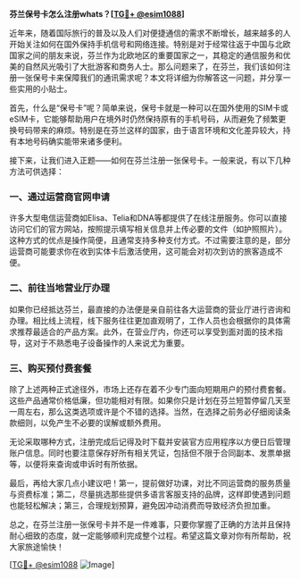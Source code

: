 **芬兰保号卡怎么注册whats？[[TG💪+ @esim1088](https://t.me/s/esim1088)]**

近年来，随着国际旅行的普及以及人们对便捷通信的需求不断增长，越来越多的人开始关注如何在国外保持手机信号和网络连接。特别是对于经常往返于中国与北欧国家之间的朋友来说，芬兰作为北欧地区的重要国家之一，其稳定的通信服务和优美的自然风光吸引了大批游客和商务人士。那么问题来了，在芬兰，我们该如何注册一张保号卡来保障我们的通讯需求呢？本文将详细为你解答这一问题，并分享一些实用的小贴士。

首先，什么是“保号卡”呢？简单来说，保号卡就是一种可以在国外使用的SIM卡或eSIM卡，它能够帮助用户在境外时仍然保持原有的手机号码，从而避免了频繁更换号码带来的麻烦。特别是在芬兰这样的国家，由于语言环境和文化差异较大，持有本地号码确实能带来诸多便利。

接下来，让我们进入正题——如何在芬兰注册一张保号卡。一般来说，有以下几种方法可供选择：

### 一、通过运营商官网申请

许多大型电信运营商如Elisa、Telia和DNA等都提供了在线注册服务。你可以直接访问它们的官方网站，按照提示填写相关信息并上传必要的文件（如护照照片）。这种方式的优点是操作简便，且通常支持多种支付方式。不过需要注意的是，部分运营商可能要求你在收到实体卡后激活使用，这可能会对初次到访的旅客造成不便。

### 二、前往当地营业厅办理

如果你已经抵达芬兰，最直接的办法便是亲自前往各大运营商的营业厅进行咨询和办理。相比线上流程，线下服务往往更加直观明了，工作人员也会根据你的具体需求推荐最适合的产品方案。此外，在营业厅内，你还可以享受到面对面的技术指导，这对于不熟悉电子设备操作的人来说尤为重要。

### 三、购买预付费套餐

除了上述两种正式途径外，市场上还存在着不少专门面向短期用户的预付费套餐。这些产品通常价格低廉，但功能相对有限。如果你只是计划在芬兰短暂停留几天至一周左右，那么这类选项或许是个不错的选择。当然，在选择之前务必仔细阅读条款细则，以免产生不必要的误解或额外费用。

无论采取哪种方式，注册完成后记得及时下载并安装官方应用程序以方便日后管理账户信息。同时也要注意保存好所有相关凭证，包括但不限于合同副本、发票单据等，以便将来查询或申诉时有所依据。

最后，再给大家几点小建议吧！第一，提前做好功课，对比不同运营商的服务质量与资费标准；第二，尽量挑选那些提供多语言客服支持的品牌，这样即使遇到问题也能轻松解决；第三，合理规划预算，避免因冲动消费而导致经济负担加重。

总之，在芬兰注册一张保号卡并不是一件难事，只要你掌握了正确的方法并且保持耐心细致的态度，就一定能够顺利完成整个过程。希望这篇文章对你有所帮助，祝大家旅途愉快！

[[TG💪+ @esim1088](https://t.me/s/esim1088) ![Image](https://i.postimg.cc/4NQfJmqS/Snipaste-2025-05-13-00-14-12.png)]